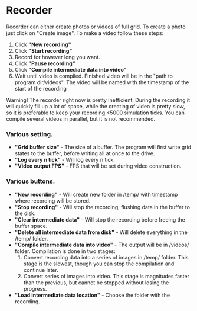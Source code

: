 # Recorder
Recorder can either create photos or videos of full grid. To create a photo just click on "Create image".
To make a video follow these steps:
1. Click **"New recording"**
2. Click **"Start recording"**
3. Record for however long you want.
4. Click **"Pause recording"**
5. Click **"Compile intermediate data into video"**
6. Wait until video is compiled. Finished video will be in the "path to program dir/videos". The video will be named with the timestamp of the start of the recording

Warning! The recorder right now is pretty inefficient. During the recording it will quickly fill up a lot of space, while the creating of video is pretty slow, so it is preferable to keep your recording <5000 simulation ticks.
You can compile several videos in parallel, but it is not recommended.

### Various setting.
* **"Grid buffer size"** - The size of a buffer. The program will first write grid states to the buffer, before writing all at once to the drive.
* **"Log every n tick"** - Will log every n tick.
* **"Video output FPS"** - FPS that will be set during video construction.

### Various buttons.
* **"New recording"** - Will create new folder in /temp/ with timestamp where recording will be stored.
* **"Stop recording"** - Will stop the recording, flushing data in the buffer to the disk.
* **"Clear intermediate data"** - Will stop the recording before freeing the buffer space.
* **"Delete all intermediate data from disk"** - Will delete everything in the /temp/ folder.
* **"Compile intermediate data into video"** - The output will be in /videos/ folder. Compilation is done in two stages:
  1. Convert recording data into a series of images in /temp/ folder. This stage is the slowest, though you can stop the compilation and continue later.
  2. Convert series of images into video. This stage is magnitudes faster than the previous, but cannot be stopped without losing the progress.
* **"Load intermediate data location"** - Choose the folder with the recording.
